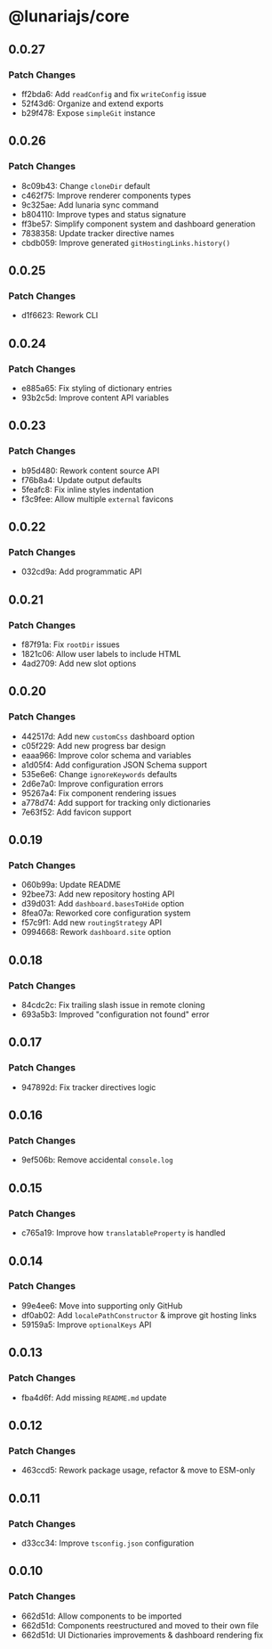 # @lunariajs/core

## 0.0.27

### Patch Changes

- ff2bda6: Add `readConfig` and fix `writeConfig` issue
- 52f43d6: Organize and extend exports
- b29f478: Expose `simpleGit` instance

## 0.0.26

### Patch Changes

- 8c09b43: Change `cloneDir` default
- c462f75: Improve renderer components types
- 9c325ae: Add lunaria sync command
- b804110: Improve types and status signature
- ff3be57: Simplify component system and dashboard generation
- 7838358: Update tracker directive names
- cbdb059: Improve generated `gitHostingLinks.history()`

## 0.0.25

### Patch Changes

- d1f6623: Rework CLI

## 0.0.24

### Patch Changes

- e885a65: Fix styling of dictionary entries
- 93b2c5d: Improve content API variables

## 0.0.23

### Patch Changes

- b95d480: Rework content source API
- f76b8a4: Update output defaults
- 5feafc8: Fix inline styles indentation
- f3c9fee: Allow multiple `external` favicons

## 0.0.22

### Patch Changes

- 032cd9a: Add programmatic API

## 0.0.21

### Patch Changes

- f87f91a: Fix `rootDir` issues
- 1821c06: Allow user labels to include HTML
- 4ad2709: Add new slot options

## 0.0.20

### Patch Changes

- 442517d: Add new `customCss` dashboard option
- c05f229: Add new progress bar design
- eaaa966: Improve color schema and variables
- a1d05f4: Add configuration JSON Schema support
- 535e6e6: Change `ignoreKeywords` defaults
- 2d6e7a0: Improve configuration errors
- 95267a4: Fix component rendering issues
- a778d74: Add support for tracking only dictionaries
- 7e63f52: Add favicon support

## 0.0.19

### Patch Changes

- 060b99a: Update README
- 92bee73: Add new repository hosting API
- d39d031: Add `dashboard.basesToHide` option
- 8fea07a: Reworked core configuration system
- f57c9f1: Add new `routingStrategy` API
- 0994668: Rework `dashboard.site` option

## 0.0.18

### Patch Changes

- 84cdc2c: Fix trailing slash issue in remote cloning
- 693a5b3: Improved "configuration not found" error

## 0.0.17

### Patch Changes

- 947892d: Fix tracker directives logic

## 0.0.16

### Patch Changes

- 9ef506b: Remove accidental `console.log`

## 0.0.15

### Patch Changes

- c765a19: Improve how `translatableProperty` is handled

## 0.0.14

### Patch Changes

- 99e4ee6: Move into supporting only GitHub
- df0ab02: Add `localePathConstructor` & improve git hosting links
- 59159a5: Improve `optionalKeys` API

## 0.0.13

### Patch Changes

- fba4d6f: Add missing `README.md` update

## 0.0.12

### Patch Changes

- 463ccd5: Rework package usage, refactor & move to ESM-only

## 0.0.11

### Patch Changes

- d33cc34: Improve `tsconfig.json` configuration

## 0.0.10

### Patch Changes

- 662d51d: Allow components to be imported
- 662d51d: Components reestructured and moved to their own file
- 662d51d: UI Dictionaries improvements & dashboard rendering fix
